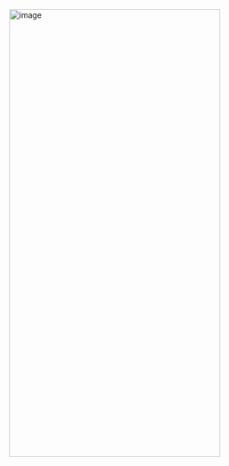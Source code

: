 <img width="380" height="804" alt="image" src="https://github.com/user-attachments/assets/23b24332-b9d3-4320-a8fa-1999ce38f764" />
